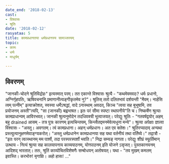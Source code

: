 ```yaml
---
date_end: '2018-02-13'
cast:
- विश्वासः
- श्रुतिः
date: '2018-02-12'
rasyataa: 5
title: कामप्रधानतया धर्मप्रधानस्य सामञ्जस्यम्
topic:
- कामः
- धर्मः
- माधुर्यम्

---
```


## विवरणम्
"जानकी-चोदने श्रुतिविद्रोहः" इत्यस्मात् परम्।
 तत एकान्ते विश्वासः श्रुत्यै - "कथमेवमवदः? धर्मः प्रधानो, अग्निर्गृहपतिः, ऋषिवचनानि प्रमाणानीत्यङ्गीकृतमेव नु?"। श्रुतिस् ततो दलितभावं दर्शयन्ती "मैवम्। नार्हसि त्वम् पत्नीम्" इत्याक्रोशत्, स्वस्या धर्मेऽश्रद्धां, वादे ऽनास्थाम् अवदत्, किञ्च "त्वया सह बुभूषामि, तव प्रयोजनम् अस्ती"त्यपि, "सा (जानकी) बह्वभाषत। इतः परं सीमा स्पष्टा स्थापनीये"ति च।
निष्कर्षेण श्रुत्याः कामप्राधान्यम् आविरभवत्। जानकी श्रुत्यनुमोदेन तदधिवक्त्री भूत्वाजयत्। परेद्युः श्रुतिः - "गतवर्षद्वयोर् अहम् बहु drained आसम् - तत्र पुत्रः कारणम् इत्यचिन्तयम्, किन्त्वैतद्दमनमेवेत्यधुना मन्ये"।
श्रुत्या अपेक्षाः ज्ञात्वा विश्वासः - "अस्तु। अवगतम्। त्वं कामप्रधाना। अहन् धर्मप्रधानः। अत एव क्लेशः।" श्रुतिरप्यादाव् अन्यथा प्रस्त्युत्यानुक्षणमेवाङ्ग्यकरोत्। "अस्तु धर्मप्रधानेन कामप्रधानया सह यथा वर्तनीयं तथा वर्तिष्ये।" तद्रात्रौ - "इतः परन् त्वत्स्थानम् मम पार्श्वे, तदा परस्परस्पर्शो भवति।" निद्रा सम्यङ् नागता। परेद्युः शीघ्रं स्फूर्तिमान् उत्थाय - नित्यं श्रुत्या सह कालयापनाय काव्यपाठनम्, योगपाठनम् इति योजने ऽसृजत्। पुस्तकानयनम् आदिशद् भारतात्। ततः, श्रुतिं काव्योचितविशेषणैः सम्बोधयन् अतोषयत्। यथा - "तव मुखम् कमलम् इवास्ति। करभोरु! मृगाक्षि। अहो हासः! …"

